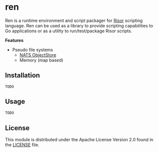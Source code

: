 # ren

Ren is a runtime environment and script packager for [Risor](https://github.com/risor-io/risor) scripting language.
Ren can be used as a library to provide scripting capabilities to Go applications or as a utility to run/test/package Risor scripts.

**Features**

* Pseudo file systems
    * [NATS ObjectStore](https://docs.nats.io/nats-concepts/jetstream/obj_store)
    * Memory (map based)

## Installation

```
TODO
```

## Usage

```go
TODO
```

## License

This module is distributed under the Apache License Version 2.0 found in the [LICENSE](./LICENSE) file.
